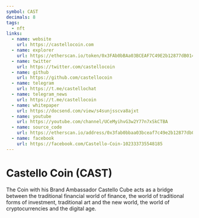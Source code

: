 ```yaml
---
symbol: CAST
decimals: 8
tags:
  - nft
links:
  - name: website
    url: https://castellocoin.com
  - name: explorer
    url: https://etherscan.io/token/0x3FAb0bBAa03BCEAF7C49E2b12877dB0142BE65FC
  - name: twitter
    url: https://twitter.com/castellocoin
  - name: github
    url: https://github.com/castellocoin
  - name: telegram
    url: https://t.me/castellochat
  - name: telegram_news
    url: https://t.me/castellocoin
  - name: whitepaper
    url: https://docsend.com/view/s4sunjsscva8ajxt
  - name: youtube
    url: https://youtube.com/channel/UCeMyihvG3w2Y77n7xSkCTBA
  - name: source_code
    url: https://etherscan.io/address/0x3fab0bbaa03bceaf7c49e2b12877db0142be65fc#code
  - name: facebook
    url: https://facebook.com/Castello-Coin-102333735548185
---
```


# Castello Coin (CAST)

The Coin with his Brand Ambassador Castello Cube acts as a bridge between the traditional financial world of finance, the world of traditional forms of investment, traditional art and the new world, the world of cryptocurrencies and the digital age.
